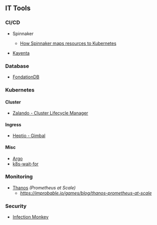 ## IT Tools

### CI/CD
* Spinnaker
  * [How Spinnaker maps resources to Kubernetes](https://blog.spinnaker.io/lifting-the-sail-how-spinnaker-maps-resources-to-kubernetes-57da9c1657ba)

* [Kayenta](https://github.com/spinnaker/kayenta)


### Database
* [FondationDB](https://github.com/apple/foundationdb)


### Kubernetes

#### Cluster
* [Zalando - Cluster Lifecycle Manager](https://github.com/zalando-incubator/cluster-lifecycle-manager)

#### Ingress
* [Heptio - Gimbal](https://github.com/heptio/gimbal)

#### Misc
* [Argo](https://applatix.com/open-source/argo/)
* [k8s-wait-for](https://github.com/groundnuty/k8s-wait-for)

### Monitoring
* [Thanos](https://github.com/improbable-eng/thanos) *(Prometheus at Scale)*
  * *<https://improbable.io/games/blog/thanos-prometheus-at-scale>*


### Security
* [Infection Monkey](https://github.com/guardicore/monkey)
